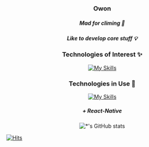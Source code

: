 <div align=center> 
  
### Owon
##### Mad for climing 🧗
##### Like to develop core stuff 💡

### Technologies of Interest ✨
[![My Skills](https://skillicons.dev/icons?i=rust,ts,github&perline=13)](#)

### Technologies in Use 💫
[![My Skills](https://skillicons.dev/icons?i=react,next,tailwind,aws,firebase,gradle&perline=13)](#)

##### **+ React-Native**

![*'s GitHub stats](https://github-readme-stats-sigma-five.vercel.app/api?username=owonie&show_icons=true&theme=radical)﻿


  
</div>


[![Hits](https://hits.seeyoufarm.com/api/count/incr/badge.svg?url=https%3A%2F%2Fgithub.com%2FOwonie&count_bg=%2379C83D&title_bg=%23555555&icon=&icon_color=%23E7E7E7&title=hits&edge_flat=false)](https://hits.seeyoufarm.com)
